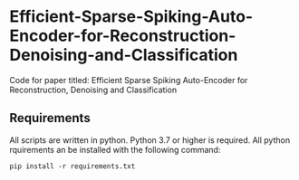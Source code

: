 # Efficient-Sparse-Spiking-Auto-Encoder-for-Reconstruction-Denoising-and-Classification
Code for paper titled: Efficient Sparse Spiking Auto-Encoder for Reconstruction, Denoising and Classification

## Requirements
All scripts are written in python. Python 3.7 or higher is required. All python rquirements an be installed with the following command:

```
pip install -r requirements.txt
```

